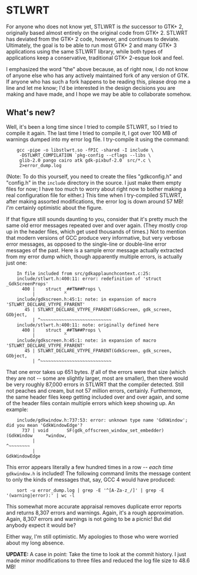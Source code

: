 # STLWRT

For anyone who does not know yet, STLWRT is *the* successor to GTK+ 2,
originally based almost entirely on the original code from GTK+ 2.  STLWRT
has deviated from the GTK+ 2 code, however, and continues to deviate.
Ultimately, the goal is to be able to run most GTK+ 2 and many GTK+ 3
applications using the same STLWRT library, while both types of applications
keep a conservative, traditional GTK+ 2-esque look and feel.

I emphasized the word "the" above because, as of right now, I do not know of
anyone else who has any actively maintained fork of any version of GTK.
If anyone who has such a fork happens to be reading this, please drop me
a line and let me know; I'd be interested in the design decisions you are
making and have made, and I hope we may be able to collaborate somehow.

## What's new?

Well, it's been a long time since I tried to compile STLWRT, so I tried to
compile it again.  The last time I tried to compile it, I got over 100 MB
of warnings dumped into my error log file.  I try-compile it using the
command:

        gcc -pipe -o libstlwrt.so -fPIC -shared -I include \
         -DSTLWRT_COMPILATION `pkg-config --cflags --libs \
         glib-2.0 pango cairo atk gdk-pixbuf-2.0` src/*.c \
         2>error_dump.log

(Note:  To do this yourself, you need to create the files "gdkconfig.h" and
"config.h" in the `include` directory in the source.  I just make them
empty files for now; I have too much to worry about right now to bother
making a real configuration file for either.)  This time when I try-compiled
STLWRT, after making assorted modifications, the error log is down around
57 MB!  *I'm* certainly optimistic about the figure.

If that figure still sounds daunting to you, consider that it's pretty much
the same old error messages repeated over and over again.  (They mostly crop
up in the header files, which get used thousands of times.)  Not to mention
that modern versions of GCC produce very informative, but very verbose error
messages, as opposed to the single-line or double-line error messages of the
past.  Here is a sample error message actually extracted from my error dump
which, though apparently multiple errors, is actually just one:

        In file included from src/gdkapplaunchcontext.c:25:
        include/stlwrt.h:400:11: error: redefinition of 'struct _GdkScreenProps'
          400 |    struct _##TN##Props \
              |           ^
        include/gdkscreen.h:45:1: note: in expansion of macro 'STLWRT_DECLARE_VTYPE_FPARENT'
           45 | STLWRT_DECLARE_VTYPE_FPARENT(GdkScreen, gdk_screen, GObject,
              | ^~~~~~~~~~~~~~~~~~~~~~~~~~~~
        include/stlwrt.h:400:11: note: originally defined here
          400 |    struct _##TN##Props \
              |           ^
        include/gdkscreen.h:45:1: note: in expansion of macro 'STLWRT_DECLARE_VTYPE_FPARENT'
           45 | STLWRT_DECLARE_VTYPE_FPARENT(GdkScreen, gdk_screen, GObject,
              | ^~~~~~~~~~~~~~~~~~~~~~~~~~~~

That one error takes up 651 bytes.  *If* all of the errors were that size
(which they are not -- some are slightly larger, most are smaller), then
there would be very roughly 87,000 errors in STLWRT that the compiler
detected.  Still not peaches and cream, but not 57 million errors, certainly.
Furthermore, the same header files keep getting included over and over again,
and some of the header files contain multiple errors which keep showing up.
An example:

        include/gdkwindow.h:737:53: error: unknown type name 'GdkWindow'; did you mean 'GdkWindowEdge'?
          737 | void       SF(gdk_offscreen_window_set_embedder)   (GdkWindow     *window,
              |                                                     ^~~~~~~~~
              |                                                     GdkWindowEdge

This error appears literally a few hundred times in a row -- *each time*
`gdkwindow.h` is included!  The following command limits the message content
to only the kinds of messages that, say, GCC 4 would have produced:

        sort -u error_dump.log | grep -E '^[A-Za-z_/]' | grep -E '(warning|error):' | wc -l

This somewhat more accurate appraisal removes duplicate error reports and
returns 8,307 errors and warnings.  Again, it's a rough approximation.
Again, 8,307 errors and warnings is not going to be a picnic!  But did
anybody expect it would be?

Either way, I'm still optimistic.  My apologies to those who were worried
about my long absence.

**UPDATE:**  A case in point:  Take the time to look at the commit history.
I just made minor modifications to three files and reduced the log file
size to 48.6 MB!
